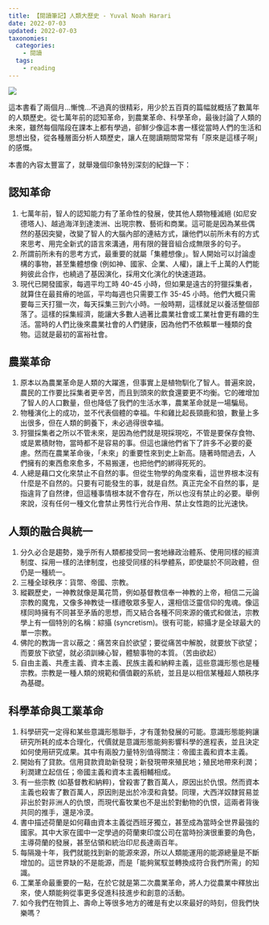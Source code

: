 ```yaml
---
title: 【閱讀筆記】人類大歷史 - Yuval Noah Harari
date: 2022-07-03
updated: 2022-07-03
taxonomies:
  categories: 
    - 閱讀
  tags: 
    - reading
---
```


![](https://drive.google.com/uc?export=view&id=1i-PShZZUri5VYz0xQWeBGXDCXnMl4XN_)

這本書看了兩個月...慚愧...不過真的很精彩，用少於五百頁的篇幅就概括了數萬年的人類歷史。從七萬年前的認知革命，到農業革命、科學革命，最後討論了人類的未來，雖然每個階段在課本上都有學過，卻鮮少像這本書一樣從當時人們的生活和思想出發，從各種層面分析人類歷史，讓人在閱讀期間常常有「原來是這樣子啊」的感慨。

<!-- more -->

本書的內容太豐富了，就舉幾個印象特別深刻的紀錄一下：

## 認知革命
1. 七萬年前，智人的認知能力有了革命性的發展，使其他人類物種滅絕 (如尼安德塔人)、越過海洋到達澳洲、出現宗教、藝術和商業。這可能是因為某些偶然的基因突變，改變了智人的大腦內部的連結方式，讓他們以前所未有的方式來思考、用完全新式的語言來溝通，用有限的聲音組合成無限多的句子。
2. 所謂前所未有的思考方式，最重要的就屬「集體想像」。智人開始可以討論虛構的事物，甚至集體想像 (例如神、國家、企業、人權)，讓上千上萬的人們能夠彼此合作，也繞過了基因演化，採用文化演化的快速道路。
3. 現代已開發國家，每週平均工時 40-45 小時，但如果是遠古的狩獵採集者，就算住在最貧瘠的地區，平均每週也只需要工作 35-45 小時。他們大概只需要每三天打獵一次，每天採集三到六小時。一般時期，這樣就足以養活整個部落了。這樣的採集經濟，能讓大多數人過著比農業社會或工業社會更有趣的生活。當時的人們比後來農業社會的人們健康，因為他們不依賴單一種類的食物。這就是最初的富裕社會。

## 農業革命
1. 原本以為農業革命是人類的大躍進，但事實上是植物馴化了智人。普遍來說，農民的工作要比採集者更辛苦，而且到頭來的飲食還要更不均衡。它的確增加了智人的人口數量，但也降低了我們的生活水準，農業革命就是一場騙局。
2. 物種演化上的成功，並不代表個體的幸福。牛和雞比起長頸鹿和狼，數量上多出很多，但在人類的飼養下，未必過得很幸福。
3. 狩獵採集者之所以不管未來，是因為他們就是現採現吃，不管是要保存食物、或是累積財物，當時都不是容易的事。但這也讓他們省下了許多不必要的憂慮。然而在農業革命後，「未來」的重要性來到史上新高。隨著時間過去，人們擁有的東西愈來愈多，不易搬運，也把他們的綁得死死的。
4. 人總是藉口文化來禁止不自然的事。但從生物學的角度來看，這世界根本沒有什麼是不自然的。只要有可能發生的事，就是自然。真正完全不自然的事，是指違背了自然律，但這種事情根本就不會存在，所以也沒有禁止的必要。舉例來說，沒有任何一種文化會禁止男性行光合作用、禁止女性跑的比光速快。

## 人類的融合與統一
1. 分久必合是趨勢，幾乎所有人類都接受同一套地緣政治體系、使用同樣的經濟制度、採用一樣的法律制度，也接受同樣的科學體系，即使屬於不同政體，但仍是一種統一。
2. 三種全球秩序：貨幣、帝國、宗教。
3. 縱觀歷史，一神教就像是萬花筒，例如基督教信奉一神教的上帝，相信二元論宗教的魔鬼，又像多神教徒一樣禮敬眾多聖人，還相信泛靈信仰的鬼魂。像這樣同時擁有不同甚至矛盾的思想，而又結合各種不同來源的儀式和做法，宗教學上有一個特別的名稱：綜攝 (syncretism)。很有可能，綜攝才是全球最大的單一宗教。
4. 佛陀的教誨一言以蔽之：痛苦來自於欲望；要從痛苦中解脫，就要放下欲望；而要放下欲望，就必須訓練心智，體驗事物的本質。（苦由欲起）
5. 自由主義、共產主義、資本主義、民族主義和納粹主義，這些意識形態也是種宗教。宗教是一種人類的規範和價值觀的系統，並且是以相信某種超人類秩序為基礎。

## 科學革命與工業革命
1. 科學研究一定得和某些意識形態聯手，才有蓬勃發展的可能。意識形態能夠讓研究所耗的成本合理化，代價就是意識形態能夠影響科學的進程表，並且決定如何使用研究成果。其中有兩股力量特別值得關注：帝國主義和資本主義。
2. 開始有了貸款。信用貸款資助新發現；新發現帶來殖民地；殖民地帶來利潤；利潤建立起信任；帝國主義和資本主義相輔相成。
3. 有一些宗教 (如基督教和納粹)，曾殺害了數百萬人，原因出於仇恨。然而資本主義也殺害了數百萬人，原因則是出於冷漠和貪婪。同理，大西洋奴隸貿易並非出於對非洲人的仇恨，而現代畜牧業也不是出於對動物的仇恨，這兩者背後共同的推手，還是冷漠。
4. 書中描述荷蘭是如何藉由資本主義從西班牙獨立，甚至成為當時全世界最強的國家。其中大家在國中一定學過的荷蘭東印度公司在當時扮演很重要的角色，主導荷蘭的發展，甚至佔領和統治印尼長達兩百年。
5. 每隔幾十年，我們就能找到新的能源來源，所以人類能運用的能源總量是不斷增加的。這世界缺的不是能源，而是「能夠駕馭並轉換成符合我們所需」的知識。
6. 工業革命最重要的一點，在於它就是第二次農業革命，將人力從農業中釋放出來，使人類能夠從事更多促進科技進步和創意的活動。
7. 如今我們在物質上、壽命上等很多地方的確是有史以來最好的時刻，但我們快樂嗎？